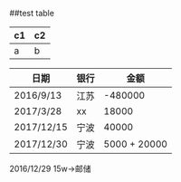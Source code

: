 ##test table

c1 | c2
-|-
a  | b

日期 | 银行 | 金额
-|-|-
2016/9/13 | 江苏 | -480000
2017/3/28 | xx  | 18000
2017/12/15 | 宁波 | 40000
2017/12/30 | 宁波 | 5000 + 20000

2016/12/29 15w->邮储
